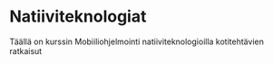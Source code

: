 # Natiiviteknologiat
Täällä on kurssin Mobiiliohjelmointi natiiviteknologioilla kotitehtävien ratkaisut
